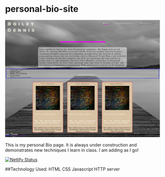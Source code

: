 # personal-bio-site

![image](./img/siteimage.png)

This is my personal Bio page. It is always under construction and demonstrates new techniques I learn in class. I am adding as I go!

[![Netlify Status](https://api.netlify.com/api/v1/badges/805046e0-6178-45b4-8096-0438dda20606/deploy-status)](https://app.netlify.com/sites/modest-goldwasser-67af6f/deploys)

##Technology Used:
HTML
CSS
Javascript
HTTP server

